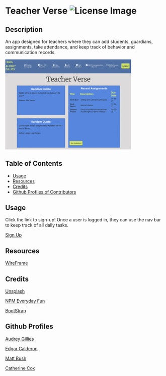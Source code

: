 # Teacher Verse ![License Image](https://img.shields.io/badge/license-MIT-blue)

## Description

An app designed for teachers where they can add students, guardians, assignments, take attendance, and keep track of behavior and communication records.

<img src="./public/css/images/teacher-homepage-screenshot.png" alt="a view of the homepage after loggin in." width="400"/>

## Table of Contents

- [Usage](#usage)
- [Resources](#resources)
- [Credits](#credits)
- [Github Profiles of Contributors](#github-profiles)

## Usage

Click the link to sign-up! Once a user is logged in, they can use the nav bar to keep track of all daily tasks.

[Sign Up](https://teacher-verse.herokuapp.com/register)

## Resources

[WireFrame](https://drive.google.com/file/d/1ATF0TMnzcSoFdFFB3xujzMdjoBeDfwI9/view?usp=sharing)

## Credits

[Unsplash](https://unsplash.com/photos/Hcfwew744z4)

[NPM Everyday Fun](https://www.npmjs.com/package/everyday-fun)

[BootStrap](https://getbootstrap.com/)

## Github Profiles

[Audrey Gillies](https://github.com/audrey-g37)

[Edgar Calderon](https://github.com/Ecalderon10)

[Matt Bush](https://github.com/matthewbush55)

[Catherine Cox](https://github.com/beachbrunet)
